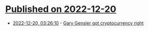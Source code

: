 # [Published on 2022-12-20](index.md)

* [2022-12-20, 03:26:10](https://news.ycombinator.com/item?id=34061180) - [Gary Gensler got cryptocurrency right](https://www.economicliberties.us/our-work/gary-gensler-got-it-right/)
